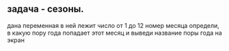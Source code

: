 задача - сезоны.
------------------

дана переменная
в ней лежит число
от 1 до 12
номер месяца
определи, в какую пору года попадает этот месяц
и выведи название поры года на экран